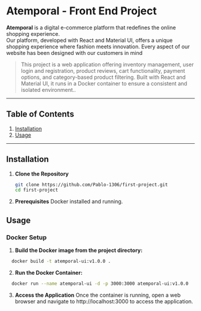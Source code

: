 # Atemporal - Front End Project

**Atemporal** is a digital e-commerce platform that redefines the online shopping experience.  
Our platform, developed with React and Material UI, offers a unique shopping experience where fashion meets innovation. Every aspect of our website has been designed with our customers in mind

> This project is a web application offering inventory management, user login and registration, product reviews, cart functionality, payment options, and category-based product filtering. Built with React and Material UI, it runs in a Docker container to ensure a consistent and isolated environment..

---

## Table of Contents

1. [Installation](##installation)
2. [Usage](##usage)

---

## Installation

1. **Clone the Repository**
   ```bash
   git clone https://github.com/Pablo-1306/first-project.git
   cd first-project
   ```
2. **Prerequisites**
   Docker installed and running.

## Usage

### Docker Setup

1. **Build the Docker image from the project directory:**

```bash
  docker build -t atemporal-ui:v1.0.0 .
```

2. **Run the Docker Container:**

```bash
  docker run --name atemporal-ui -d -p 3000:3000 atemporal-ui:v1.0.0
```

3. **Access the Application**
   Once the container is running, open a web browser and navigate to http://localhost:3000 to access the application.
